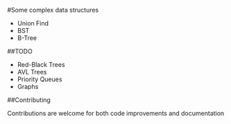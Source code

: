 #Some complex data structures
 * Union Find
 * BST
 * B-Tree

##TODO
 * Red-Black Trees
 * AVL Trees
 * Priority Queues
 * Graphs

##Contributing 

Contributions are welcome for both code improvements and documentation
